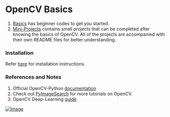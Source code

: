 # OpenCV Basics   

1. [Basics](https://github.com/Pranjalmishra30/openCV-Rep/tree/master/Basics) has beginner codes to get you started.
2. [Mini-Projects](https://github.com/Pranjalmishra30/openCV-Rep/tree/master/Mini-Projects) contains small projects that can be completed after knowing the basics of OpenCV. All of the projects are accompanied with their own README files for better understanding.

### Installation  
Refer [here](https://github.com/Pranjalmishra30/Learn-OpenCV/blob/master/INSTALL_OPENCV.md) for installation instructions.  

### References and Notes  
1. Official OpenCV-Python [documentation](https://opencv-python-tutroals.readthedocs.io/en/latest/py_tutorials/py_tutorials.html)  
2. Check out [PyImageSearch](https://www.pyimagesearch.com/) for more tutorials on OpenCV.  
3. OpenCV Deep-Learning [guide](https://github.com/Pranjalmishra30/openCV-Rep/blob/master/cv_dl_resource_guide.pdf)  

[![Image](https://img.shields.io/badge/Developer-Pranjal%20Mishra-blue)](https://github.com/Pranjalmishra30)


   
